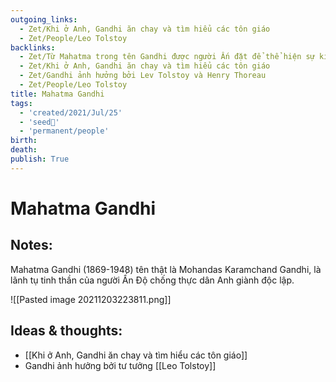 ```yaml
---
outgoing_links:
  - Zet/Khi ở Anh, Gandhi ăn chay và tìm hiểu các tôn giáo
  - Zet/People/Leo Tolstoy
backlinks:
  - Zet/Từ Mahatma trong tên Gandhi được người Ấn đặt để thể hiện sự kính trọng
  - Zet/Khi ở Anh, Gandhi ăn chay và tìm hiểu các tôn giáo
  - Zet/Gandhi ảnh hưởng bởi Lev Tolstoy và Henry Thoreau
  - Zet/People/Leo Tolstoy
title: Mahatma Gandhi
tags:
  - 'created/2021/Jul/25'
  - 'seed🥜'
  - 'permanent/people'
birth:
death:
publish: True
---
```

# Mahatma Gandhi

## Notes:
Mahatma Gandhi (1869-1948) tên thật là Mohandas Karamchand Gandhi, là lãnh tụ tinh thần của người Ấn Độ chống thực dân Anh giành độc lập.

![[Pasted image 20211203223811.png]]

## Ideas & thoughts:
- [[Khi ở Anh, Gandhi ăn chay và tìm hiểu các tôn giáo]]
- Gandhi ảnh hưởng bởi tư tưởng [[Leo Tolstoy]]